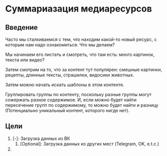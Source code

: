 # Суммариазация медиаресурсов

## Введение

Часто мы сталкиваемся с тем, что находим какой-то новый ресурс, с которым нам надо ознакомиться. Что мы делаем?

Мы начинаем его листать и смотреть, что там есть: много картинок, текста или видео? 

Затем смотрим на то, что за
контент тут популярен: смешные картинки, рецепты, длинные тексты, страшилки, видосики животных. 

Затем можно начать искать шаблоны в этом контенте.

Группировать группы по контенту, поскольку разные группы могут сожержать разное 
содержимое. И, если можно будет найти пересечение групп по содержимому, то можно 
будет найти и разницу (Потенциально уникальный контент, которого нигде нет).

## Цели 

1. [-]: Загрузка данных из ВК
    1. [Optional]: Загрузка данных из других мест (Telegram, OK, e.t.c.)
2.  